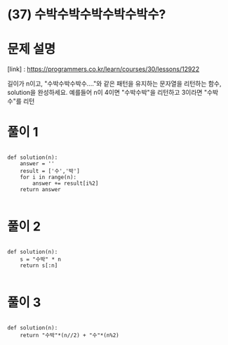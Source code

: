 # (37) 수박수박수박수박수박수?
# 문제 설명
[link] : https://programmers.co.kr/learn/courses/30/lessons/12922

길이가 n이고, "수박수박수박수...."와 같은 패턴을 유지하는 문자열을 리턴하는 함수, solution을 완성하세요. 예를들어 n이 4이면 "수박수박"을 리턴하고 3이라면 "수박수"를 리턴
# 풀이 1
<pre>
<code>
def solution(n):
    answer = ''
    result = ['수','박']
    for i in range(n):
        answer += result[i%2]
    return answer
</code>
</pre>
# 풀이 2
<pre>
<code>
def solution(n):
    s = "수박" * n
    return s[:n]
</code>
</pre>
# 풀이 3
<pre>
<code>
def solution(n):
    return "수박"*(n//2) + "수"*(n%2)
</code>
</pre>